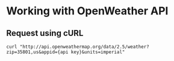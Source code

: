 # Working with OpenWeather API

## Request using cURL

`curl "http://api.openweathermap.org/data/2.5/weather?zip=35801,us&appid={api key}&units=imperial"`
